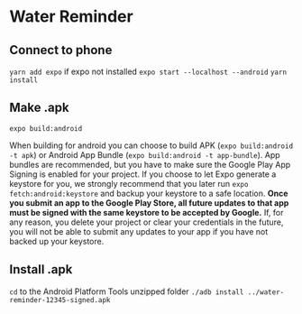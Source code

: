 # Water Reminder

## Connect to phone
`yarn add expo` if expo not installed
`expo start --localhost --android`
`yarn install`

## Make .apk
`expo build:android`

When building for android you can choose to build APK (`expo build:android -t apk`) or Android App Bundle (`expo build:android -t app-bundle`). App bundles are recommended, but you have to make sure the Google Play App Signing is enabled for your project.
If you choose to let Expo generate a keystore for you, we strongly recommend that you later run `expo fetch:android:keystore` and backup your keystore to a safe location. **Once you submit an app to the Google Play Store, all future updates to that app must be signed with the same keystore to be accepted by Google.** If, for any reason, you delete your project or clear your credentials in the future, you will not be able to submit any updates to your app if you have not backed up your keystore.

## Install .apk
`cd` to the Android Platform Tools unzipped folder
`./adb install ../water-reminder-12345-signed.apk`